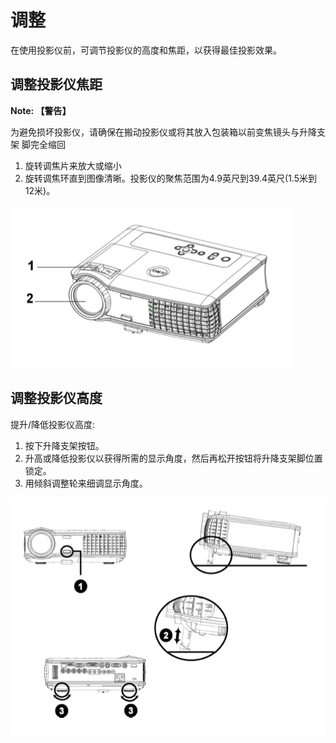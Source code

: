 # 调整

在使用投影仪前，可调节投影仪的高度和焦距，以获得最佳投影效果。

## 调整投影仪焦距

**Note: 【警告】** 

为避免损坏投影仪，请确保在搬动投影仪或将其放入包装箱以前变焦镜头与升降支架 脚完全缩回

1. 旋转调焦片来放大或缩小
2. 旋转调焦环直到图像清晰。投影仪的聚焦范围为4.9英尺到39.4英尺(1.5米到12米)。

![](picture/adjustment_focal_length.png)

## 调整投影仪高度

提升/降低投影仪高度:

1. 按下升降支架按钮。
2. 升高或降低投影仪以获得所需的显示角度，然后再松开按钮将升降支架脚位置锁定。 
3. 用倾斜调整轮来细调显示角度。

![](picture/adjustment_height.png)

